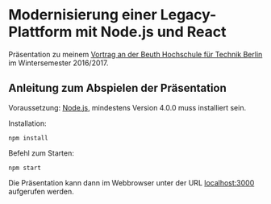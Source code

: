# Modernisierung einer Legacy-Plattform mit Node.js und React

Präsentation zu meinem [Vortrag an der Beuth Hochschule für Technik Berlin](http://schirmacher.beuth-hochschule.de/lehre/atm-2016ws.html) im Wintersemester 2016/2017.

## Anleitung zum Abspielen der Präsentation

Voraussetzung: [Node.js](https://nodejs.org/), mindestens Version 4.0.0 muss installiert sein.

Installation:

    npm install
    
Befehl zum Starten:

    npm start

Die Präsentation kann dann im Webbrowser unter der URL [localhost:3000](http://localhost:3000) aufgerufen werden.
